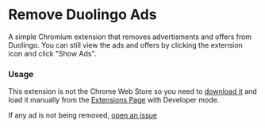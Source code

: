 # Remove Duolingo Ads

A simple Chromium extension that removes advertisments and offers from Duolingo. 
You can still view the ads and offers by clicking the extension icon and click "Show Ads".

### Usage
This extension is not the Chrome Web Store so you need to [download it](https://github.com/humanfriend22/remove-duolingo-ads/releases/latest) and load it manually from the [Extensions Page](chrome://extensions) with Developer mode.

If any ad is not being removed, [open an issue](https://github.com/humanfriend22/remove-duolingo-ads/issues)